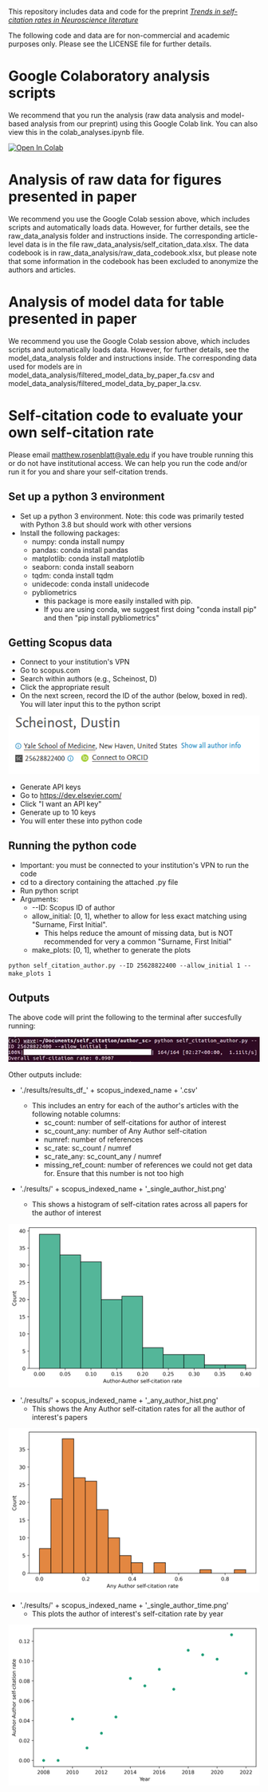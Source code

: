 This repository includes data and code for the preprint [*Trends in self-citation rates in Neuroscience literature*](https://www.biorxiv.org/content/10.1101/2022.09.27.509533v2)

The following code and data are for non-commercial and academic purposes only. Please see the LICENSE file for further details.

# Google Colaboratory analysis scripts

We recommend that you run the analysis (raw data analysis and model-based analysis from our preprint) using this Google Colab link. You can also view this in the colab_analyses.ipynb file. 

[![Open In Colab](https://colab.research.google.com/assets/colab-badge.svg)](https://colab.research.google.com/github/mattrosenblatt7/self_citation/blob/main/self_citation_colab_analyses.ipynb)

# Analysis of raw data for figures presented in paper

We recommend you use the Google Colab session above, which includes scripts and automatically loads data. However, for further details, see the raw_data_analysis folder and instructions inside. The corresponding article-level data is in the file raw_data_analysis/self_citation_data.xlsx. The data codebook is in raw_data_analysis/raw_data_codebook.xlsx, but please note that some information in the codebook has been excluded to anonymize the authors and articles.

# Analysis of model data for table presented in paper

We recommend you use the Google Colab session above, which includes scripts and automatically loads data. However, for further details, see the model_data_analysis folder and instructions inside. The corresponding data used for models are in model_data_analysis/filtered_model_data_by_paper_fa.csv and model_data_analysis/filtered_model_data_by_paper_la.csv. 
# Self-citation code to evaluate your own self-citation rate

Please email matthew.rosenblatt@yale.edu if you have trouble running this or do not have institutional access. We can help you run the code and/or run it for you and share your self-citation trends.

## Set up a python 3 environment

* Set up a python 3 environment. Note: this code was primarily tested with Python 3.8 but should work with other versions
* Install the following packages:
  * numpy: conda install numpy
  * pandas: conda install pandas
  * matplotlib: conda install matplotlib
  * seaborn: conda install seaborn
  * tqdm: conda install tqdm
  * unidecode: conda install unidecode
  * pybliometrics
    * this package is more easily installed with pip. 
    * If you are using conda, we suggest first doing "conda install pip" and then "pip install pybliometrics"

## Getting Scopus data
* Connect to your institution's VPN
* Go to scopus.com
* Search within authors (e.g., Scheinost, D)
* Click the appropriate result
* On the next screen, record the ID of the author (below, boxed in red). You will later input this to the python script

![search_results](/imgs/scheinost_scopus.png)
* Generate API keys
* Go to https://dev.elsevier.com/
* Click "I want an API key"
* Generate up to 10 keys
* You will enter these into python code
 
## Running the python code
* Important: you must be connected to your institution's VPN to run the code
* cd to a directory containing the attached .py file
* Run python script
* Arguments:
  * --ID: Scopus ID of author
  * allow_initial: [0, 1], whether to allow for less exact matching using "Surname, First Initial". 
    * This helps reduce the amount of missing data, but is NOT recommended for very a common "Surname, First Initial"
  * make_plots: [0, 1], whether to generate the plots
```
python self_citation_author.py --ID 25628822400 --allow_initial 1 --make_plots 1
```

## Outputs
The above code will print the following to the terminal after succesfully running:

![terminal](/imgs/terminal_output.png)

Other outputs include:
* './results/results_df_' + scopus_indexed_name + '.csv'
  * This includes an entry for each of the author's articles with the following notable columns:
    * sc_count: number of self-citations for author of interest
    * sc_count_any: number of Any Author self-citation
    * numref: number of references
    * sc_rate: sc_count / numref
    * sc_rate_any: sc_count_any / numref
    * missing_ref_count: number of references we could not get data for. Ensure that this number is not too high
    
* './results/' + scopus_indexed_name + '_single_author_hist.png'
  * This shows a histogram of self-citation rates across all papers for the author of interest

![single_hist](/results/single_hist.png)

* './results/' + scopus_indexed_name + '_any_author_hist.png'
  * This shows the Any Author self-citation rates for all the author of interest's papers

![any_hist](/results/any_hist.png)  
  
* './results/' + scopus_indexed_name + '_single_author_time.png'
  * This plots the author of interest's self-citation rate by year
 
![single_year](/results/single_time.png)



